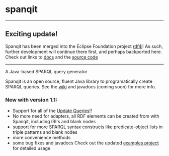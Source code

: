 # spanqit

***
## Exciting update!
Spanqit has been merged into the Eclipse Foundation project [rdf4j](http://rdf4j.org/)! As such, further development will continue there first, and perhaps backported here. Check out links to [docs](https://rdf4j.org/documentation/tutorials/sparqlbuilder/) and the [source code](https://github.com/eclipse/rdf4j/tree/main/core/sparqlbuilder)
***


A Java-based SPARQL query generator

Spanqit is an open source, fluent Java library to programatically create SPARQL queries. See the [wiki](https://github.com/anqit/spanqit/wiki) and javadocs (coming soon) for more info.


### New with version 1.1:
- Support for all of the [Update Queries](https://www.w3.org/TR/sparql11-update/)!!
- No more need for adapters, all RDF elements can be created from with Spanqit, including IRI's and blank nodes
- support for more SPARQL syntax constructs like predicate-object lists in triple patterns and blank nodes
- more convenience methods
- some bug fixes and javadocs
Check out the updated [examples project](https://github.com/anqit/spanqit-examples) for detailed usage
